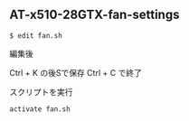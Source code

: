 ## AT-x510-28GTX-fan-settings

```
$ edit fan.sh
```

編集後

Ctrl + K の後Sで保存
Ctrl + C で終了

スクリプトを実行
```
activate fan.sh
```
